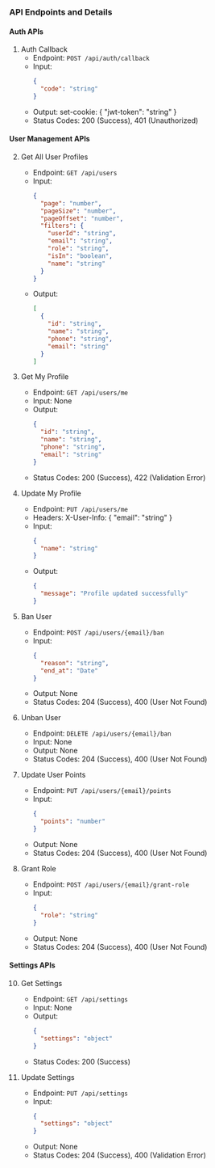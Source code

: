 ### API Endpoints and Details

#### Auth APIs

1. Auth Callback  
   - Endpoint: `POST /api/auth/callback`  
   - Input:  
     ```json
     {
       "code": "string"
     }
     ```  
   - Output:  set-cookie: { "jwt-token": "string" }
   - Status Codes: 200 (Success), 401 (Unauthorized)  

#### User Management APIs

2. Get All User Profiles  
   - Endpoint: `GET /api/users`  
   - Input:  
     ```json
     {
       "page": "number",
       "pageSize": "number",
       "pageOffset": "number",
       "filters": {
         "userId": "string",
         "email": "string",
         "role": "string",
         "isIn": "boolean",
         "name": "string"
       }
     }
     ```  
   - Output:  
     ```json
     [
       {
         "id": "string",
         "name": "string",
         "phone": "string",
         "email": "string"
       }
     ]
     ```  

3. Get My Profile  
   - Endpoint: `GET /api/users/me`  
   - Input: None  
   - Output:  
     ```json
     {
       "id": "string",
       "name": "string",
       "phone": "string",
       "email": "string"
     }
     ```  
   - Status Codes: 200 (Success), 422 (Validation Error)  

5. Update My Profile  
   - Endpoint: `PUT /api/users/me`  
   - Headers: X-User-Info: { "email": "string" }
   - Input:  
     ```json
     {
       "name": "string"
     }
     ```  
   - Output:  
     ```json
     {
       "message": "Profile updated successfully"
     }
     ```  

6. Ban User  
   - Endpoint: `POST /api/users/{email}/ban`  
   - Input:  
     ```json
     {
       "reason": "string",
       "end_at": "Date"
     }
     ```  
   - Output: None  
   - Status Codes: 204 (Success), 400 (User Not Found)  

7. Unban User  
   - Endpoint: `DELETE /api/users/{email}/ban`  
   - Input: None  
   - Output: None  
   - Status Codes: 204 (Success), 400 (User Not Found)  

8. Update User Points  
   - Endpoint: `PUT /api/users/{email}/points`  
   - Input:  
     ```json
     {
       "points": "number"
     }
     ```  
   - Output: None  
   - Status Codes: 204 (Success), 400 (User Not Found)  

9. Grant Role  
   - Endpoint: `POST /api/users/{email}/grant-role`  
   - Input:  
     ```json
     {
       "role": "string"
     }
     ```  
   - Output: None  
   - Status Codes: 204 (Success), 400 (User Not Found)  

#### Settings APIs
10. Get Settings  
    - Endpoint: `GET /api/settings`  
    - Input: None  
    - Output:  
      ```json
      {
        "settings": "object"
      }
      ```  
    - Status Codes: 200 (Success)  

11. Update Settings  
    - Endpoint: `PUT /api/settings`  
    - Input:  
      ```json
      {
        "settings": "object"
      }
      ```  
    - Output: None  
    - Status Codes: 204 (Success), 400 (Validation Error)  
